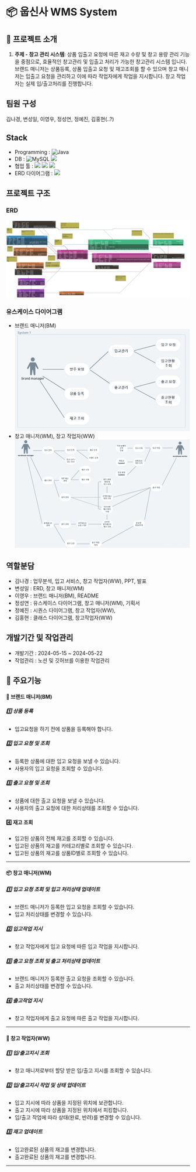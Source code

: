 # 📦 웁신사 WMS System




## 🏦 프로젝트 소개


1. **주제 - 창고 관리 시스템**: 상품 입출고 요청에 따른 재고 수량 및 창고 용량 관리 기능을 중점으로, 효율적인 창고관리 및 입출고 처리가 가능한 창고관리 시스템 입니다. 브랜드 매니저는 상품등록, 상품 입출고 요청 및 재고조회를 할 수 있으며 창고 매니저는 입출고 요청을 관리하고 이에 따라 작업자에게 작업을 지시합니다. 창고 작업자는 실제 입/출고처리를 진행합니다.

[//]: # (2. 고객은 TOILET_BANK, KB_BANK, HANA_BANK 총 3개의 은행에 보유하고 있는 보통예금&#40;입출금통장&#41;, 정기예금, 정기적금 총 3개 종류의 모든 계좌를 조회할 수 있습니다.)


## 팀원 구성
김나경, 변성일, 이영우, 정성연, 정예진, 김홍현(..?)


## Stack


- Programming : ![Java](https://img.shields.io/badge/java-%23ED8B00.svg?style=for-the-badge&logo=java&logoColor=white)
- DB : ![MySQL](https://img.shields.io/badge/mysql-%2300f.svg?style=for-the-badge&logo=mysql&logoColor=white) <img src="https://img.shields.io/badge/MYBTIS-444444?style=for-the-badge&logo=&logoColor=white">
- 협업 툴 : <img src="https://img.shields.io/badge/Discord-644?style=for-the-badge&logo=&logoColor=white">  <img src="https://img.shields.io/badge/Notion-12FFFF?style=for-the-badge&logo=&logoColor=white">  <img src="https://img.shields.io/badge/slack-0099FF?style=for-the-badge&logo=&logoColor=white">
- ERD 다이어그램 : <img src="https://img.shields.io/badge/Erdcloud-99?style=for-the-badge&logo=&logoColor=white">

## 프로젝트 구조
### ERD
![wms-oopssinsa-current.png](./wms-oopssinsa-current.png)

### 유스케이스 다이어그램

- 브랜드 매니저(BM)
![Untitled.png](./Untitled.png)
- 창고 매니저(WM), 창고 작업자(WW)
![Untitled2.png](./Untitled2.png)
## 역할분담
- 김나경 : 업무분석, 입고 서비스, 창고 작업자(WW), PPT, 발표
- 변성일 : ERD, 창고 매니저(WM)
- 이영우 : 브랜드 매니저(BM), README
- 정성연 : 유스케이스 다이어그램, 창고 매니저(WM), 기획서
- 정예진 : 시퀀스 다이어그램, 창고 작업자(WW),
- 김홍현 : 클래스 다이어그램, 창고작업자(WW)


## 개발기간 및 작업관리
- 개발기간 : 2024-05-15 ~ 2024-05-22
- 작업관리 : 노션 및 깃허브를 이용한 작업관리


## 📌 주요기능

[//]: # (앱이 3개이므로 3개 각각 큰 기능들 소개)

#### 👕 브랜드 매니저(BM)
##### 1️⃣ 상품 등록
- 입고요청을 하기 전에 상품을 등록해야 합니다.

##### 2️⃣ 입고 요청 및 조회
- 등록한 상품에 대한 입고 요청을 보낼 수 있습니다.
- 사용자의 입고 요청을 조회할 수 있습니다.

##### 3️⃣ 출고 요청 및 조회
- 상품에 대한 출고 요청을 보낼 수 있습니다.
- 사용자의 출고 요청에 대한 처리상태를 조회할 수 있습니다.

#### 4️⃣ 재고 조회
- 입고된 상품의 전체 재고를 조회할 수 있습니다.
- 입고된 상품의 재고를 카테고리별로 조회할 수 있습니다.
- 입고된 상품의 재고를 상품ID별로 조회할 수 있습니다.


---
#### 📦 창고 매니저(WM)

##### 1️⃣ 입고 요청 조회 및 입고 처리상태 업데이트
- 브랜드 매니저가 등록한 입고 요청을 조회할 수 있습니다.
- 입고 처리상태를 변경할 수 있습니다.

##### 2️⃣ 입고작업 지시

- 창고 작업자에게 입고 요청에 따른 입고 작업을 지시합니다.

##### 3️⃣ 출고 요청 조회 및 출고 처리상태 업데이트

- 브랜드 매니저가 등록한 출고 요청을 조회할 수 있습니다.
- 출고 처리상태를 변경할 수 있습니다.

##### 4️⃣ 출고작업 지시

- 창고 작업자에게 출고 요청에 따른 출고 작업을 지시합니다.
---
#### 🦺 창고 작업자(WW)

##### 1️⃣ 입/출고지시 조회
- 창고 매니저로부터 할당 받은 입/출고 지시를 조회할 수 있습니다.

##### 2️⃣ 입/출고지시 작업 및 상태 업데이트

- 입고 지시에 따라 상품을 지정된 위치에 보관합니다.
- 출고 지시에 따라 상품을 지정된 위치에서 피킹합니다.
- 입/출고 작업에 따라 상태(완료, 반려)를 변경할 수 있습니다.

##### 3️⃣ 재고 업데이트

- 입고완료된 상품의 재고를 변경합니다.
- 출고완료된 상품의 재고를 변경합니다.

---

[//]: # (## 프로젝트 후기)

